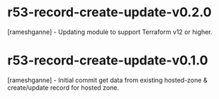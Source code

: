 # r53-record-create-update-v0.2.0
[rameshganne] - Updating module to support Terraform v12 or higher.
# r53-record-create-update-v0.1.0
[rameshganne] - Initial commit get data from existing hosted-zone & create/update record for hosted zone.